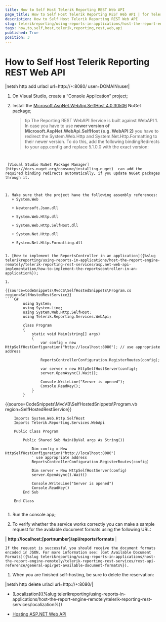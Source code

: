 ```yaml
---
title: How to Self Host Telerik Reporting REST Web API
page_title: How to Self Host Telerik Reporting REST Web API | for Telerik Reporting Documentation
description: How to Self Host Telerik Reporting REST Web API
slug: telerikreporting/using-reports-in-applications/host-the-report-engine-remotely/telerik-reporting-rest-services/asp.net-web-api-implementation/how-to-self-host-telerik-reporting-rest-web-api
tags: how,to,self,host,telerik,reporting,rest,web,api
published: True
position: 3
---
```


# How to Self Host Telerik Reporting REST Web API

             



|netsh http add urlacl url=http://+:8080/ user=DOMAIN\user|




1. On Visual Studio, create a “Console Application” project;

1. Install the                [Microsoft.AspNet.WebApi.SelfHost 4.0.30506](http://www.nuget.org/packages/Microsoft.AspNet.WebApi.SelfHost/4.0.30506)                NuGet package;             

    >tip The Reporting REST WebAPI Service is built against WebAPI 1. In case you have to use  __newer version of Microsoft.AspNet.WebApi.SelfHost (e.g. WebAPI 2)__                  you have to redirect the System.Web.Http and System.Net.Http.Formatting to their newer version.                 To do this, add the following bindingRedirects to your app.config and replace 5.1.0.0 with the exact version:               

	
    ````xml
<?xml version="1.0" encoding="utf-8" ?><configuration>  <runtime>    <assemblyBinding xmlns="urn:schemas-microsoft-com:asm.v1">      <dependentAssembly>        <assemblyIdentity name="System.Web.Http" culture="neutral" publicKeyToken="31bf3856ad364e35"/>        <bindingRedirect oldVersion="0.0.0.0-65535.65535.65535.65535" newVersion="5.1.0.0"/>      </dependentAssembly>      <dependentAssembly>        <assemblyIdentity name="System.Net.Http.Formatting" culture="neutral" publicKeyToken="31bf3856ad364e35"/>        <bindingRedirect oldVersion="0.0.0.0-65535.65535.65535.65535" newVersion="5.1.0.0"/>      </dependentAssembly>    </assemblyBinding>  </runtime></configuration>
````

 [Visual Studio NuGet Package Manager](https://docs.nuget.org/consume/installing-nuget)  can add the required binding redirects automatically, if you update NuGet packages through it.               



1. Make sure that the project have the following assembly references:
   + System.Web                 

   + Newtonsoft.Json.dll                 

   + System.Web.Http.dll                 

   + System.Web.Http.SelfHost.dll                 

   + System.Net.Http.dll                 

   + System.Net.Http.Formatting.dll                 


1. [How to implement the ReportsController in an application]({%slug telerikreporting/using-reports-in-applications/host-the-report-engine-remotely/telerik-reporting-rest-services/asp.net-web-api-implementation/how-to-implement-the-reportscontroller-in-an-application%});             

1. 

{{source=CodeSnippets\MvcCS\SelfHostedSnippets\Program.cs region=SelfHostedRestService}}
````C#
	    using System;
	    using System.Linq;
	    using System.Web.Http.SelfHost;
	    using Telerik.Reporting.Services.WebApi;
	
	    class Program
	    {
	        static void Main(string[] args)
	        {
	            var config = new HttpSelfHostConfiguration("http://localhost:8080"); // use appropriate address
	
	            ReportsControllerConfiguration.RegisterRoutes(config);
	
	            var server = new HttpSelfHostServer(config);
	            server.OpenAsync().Wait();
	
	            Console.WriteLine("Server is opened");
	            Console.ReadKey();
	        }
	    }
````



{{source=CodeSnippets\MvcVB\SelfHostedSnippets\Program.vb region=SelfHostedRestService}}
````VB
	Imports System.Web.Http.SelfHost
	Imports Telerik.Reporting.Services.WebApi
	
	Public Class Program
	
	    Public Shared Sub Main(ByVal args As String())
	
	        Dim config = New HttpSelfHostConfiguration("http://localhost:8080")
	        ' use appropriate address
	        ReportsControllerConfiguration.RegisterRoutes(config)
	
	        Dim server = New HttpSelfHostServer(config)
	        server.OpenAsync().Wait()
	
	        Console.WriteLine("Server is opened")
	        Console.ReadKey()
	    End Sub
	
	End Class
	
````



1. Run the console app;             

1. To verify whether the service works correctly you can make a sample request               for the available document formats using the following URL:             



| __http://localhost:[portnumber]/api/reports/formats__ |


    If the request is successful you should receive the document formats encoded in JSON. For more information see: [Get Available Document Formats]({%slug telerikreporting/using-reports-in-applications/host-the-report-engine-remotely/telerik-reporting-rest-services/rest-api-reference/general-api/get-available-document-formats%}).             

1. When you are finished self-hosting, be sure to delete the reservation:             



|netsh http delete urlacl url=http://+:8080/|




 * [Localization]({%slug telerikreporting/using-reports-in-applications/host-the-report-engine-remotely/telerik-reporting-rest-services/localization%})

 * [Hosting ASP.NET Web API](http://www.asp.net/web-api/overview/hosting-aspnet-web-api)